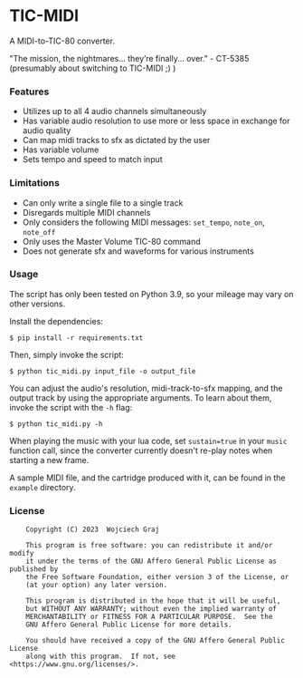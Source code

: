 # TIC-MIDI

A MIDI-to-TIC-80 converter.

"The mission, the nightmares... they’re finally... over." - CT-5385 (presumably about switching to TIC-MIDI ;) )

### Features
- Utilizes up to all 4 audio channels simultaneously
- Has variable audio resolution to use more or less space in exchange for audio quality
- Can map midi tracks to sfx as dictated by the user
- Has variable volume
- Sets tempo and speed to match input

### Limitations
- Can only write a single file to a single track
- Disregards multiple MIDI channels
- Only considers the following MIDI messages: `set_tempo`, `note_on`, `note_off`
- Only uses the Master Volume TIC-80 command
- Does not generate sfx and waveforms for various instruments

### Usage

The script has only been tested on Python 3.9, so your mileage may vary on other versions.

Install the dependencies:
```
$ pip install -r requirements.txt
```

Then, simply invoke the script:
```
$ python tic_midi.py input_file -o output_file
```

You can adjust the audio's resolution, midi-track-to-sfx mapping, and the output track by using the appropriate arguments. To learn about them, invoke the script with the `-h` flag:
```
$ python tic_midi.py -h
```

When playing the music with your lua code, set `sustain=true` in your `music` function call, since the converter currently doesn't re-play notes when starting a new frame.

A sample MIDI file, and the cartridge produced with it, can be found in the `example` directory.

### License
```
    Copyright (C) 2023  Wojciech Graj

    This program is free software: you can redistribute it and/or modify
    it under the terms of the GNU Affero General Public License as published by
    the Free Software Foundation, either version 3 of the License, or
    (at your option) any later version.

    This program is distributed in the hope that it will be useful,
    but WITHOUT ANY WARRANTY; without even the implied warranty of
    MERCHANTABILITY or FITNESS FOR A PARTICULAR PURPOSE.  See the
    GNU Affero General Public License for more details.

    You should have received a copy of the GNU Affero General Public License
    along with this program.  If not, see <https://www.gnu.org/licenses/>.
```
